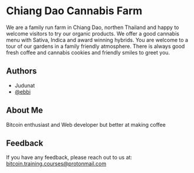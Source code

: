 
# Chiang Dao Cannabis Farm
We are a family run farm in Chiang Dao, northen Thailand and happy to welcome visitors to try our organic products.  We offer a good cannabis menu with Sativa, Indica and award winning hybrids.
You are welcome to a tour of our gardens in a family friendly atmosphere.  There is always good fresh coffee and cannabis cookies and friendly smiles to greet you.

## Authors
- Judunat
- [@ebbi](https://github.com/ebbi)

## About Me
Bitcoin enthusiast and Web developer but better at making coffee

## Feedback
If you have any feedback, please reach out to us at: bitcoin.training.courses@protonmail.com
